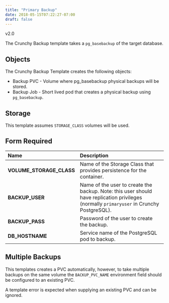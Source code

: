```yaml
---
title: "Primary Backup"
date: 2018-05-15T07:22:27-07:00
draft: false
---
```


v2.0

The Crunchy Backup template takes a `pg_basebackup` of the target database.

## Objects

The Crunchy Backup Template creates the following objects:

* Backup PVC - Volume where pg_basebackup physical backups will be stored.
* Backup Job - Short lived pod that creates a physical backup using `pg_basebackup`.

## Storage

This template assumes `STORAGE_CLASS` volumes will be used.

## Form Required

**Name**|**Description**
:-----|:-----
**VOLUME_STORAGE_CLASS**|Name of the Storage Class that provides persistence for the container.
**BACKUP_USER**|Name of the user to create the backup.  Note: this user should have replication privileges (normally `primaryuser` in Crunchy PostgreSQL).
**BACKUP_PASS**|Password of the user to create the backup.
**DB_HOSTNAME**|Service name of the PostgreSQL pod to backup.

## Multiple Backups

This templates creates a PVC automatically, however, to take multiple backups on the same volume the `BACKUP_PVC_NAME` environment field should be configured to an existing PVC.

A template error is expected when supplying an existing PVC and can be ignored.
